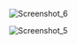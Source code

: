 ![Screenshot_6](https://user-images.githubusercontent.com/31253617/212448367-d7ac8aaf-c823-4215-a47b-51a38799a744.png)


![Screenshot_5](https://user-images.githubusercontent.com/31253617/212447110-bd696412-c3d8-4e82-958e-bddbd32f65a3.png)
